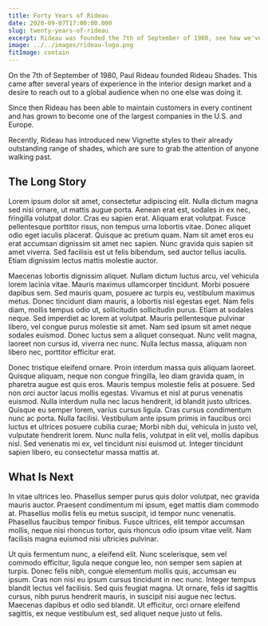 ```yaml
---
title: Forty Years of Rideau
date: 2020-09-07T17:00:00.000
slug: twenty-years-of-rideau
excerpt: Rideau was founded the 7th of September of 1980, see how we've grown in the past four decades and what we have planned for the future!
image: ../../images/rideau-logo.png
fitImage: contain
---
```


On the 7th of September of 1980, Paul Rideau founded Rideau Shades. This came after several years of experience in the interior design market and a desire to reach out to a global audience when no one else was doing it.

Since then Rideau has been able to maintain customers in every continent and has grown to become one of the largest companies in the U.S. and Europe.

Recently, Rideau has introduced new Vignette styles to their already outstanding range of shades, which are sure to grab the attention of anyone walking past.

## The Long Story

Lorem ipsum dolor sit amet, consectetur adipiscing elit. Nulla dictum magna sed nisi ornare, ut mattis augue porta. Aenean erat est, sodales in ex nec, fringilla volutpat dolor. Cras eu sapien erat. Aliquam erat volutpat. Fusce pellentesque porttitor risus, non tempus urna lobortis vitae. Donec aliquet odio eget iaculis placerat. Quisque ac pretium quam. Nam sit amet eros eu erat accumsan dignissim sit amet nec sapien. Nunc gravida quis sapien sit amet viverra. Sed facilisis est ut felis bibendum, sed auctor tellus iaculis. Etiam dignissim lectus mattis molestie auctor.

Maecenas lobortis dignissim aliquet. Nullam dictum luctus arcu, vel vehicula lorem lacinia vitae. Mauris maximus ullamcorper tincidunt. Morbi posuere dapibus sem. Sed mauris quam, posuere ac turpis eu, vestibulum maximus metus. Donec tincidunt diam mauris, a lobortis nisl egestas eget. Nam felis diam, mollis tempus odio ut, sollicitudin sollicitudin purus. Etiam at sodales neque. Sed imperdiet ac lorem at volutpat. Mauris pellentesque pulvinar libero, vel congue purus molestie sit amet. Nam sed ipsum sit amet neque sodales euismod. Donec luctus sem a aliquet consequat. Nunc velit magna, laoreet non cursus id, viverra nec nunc. Nulla lectus massa, aliquam non libero nec, porttitor efficitur erat.

Donec tristique eleifend ornare. Proin interdum massa quis aliquam laoreet. Quisque aliquam, neque non congue fringilla, leo diam gravida quam, in pharetra augue est quis eros. Mauris tempus molestie felis at posuere. Sed non orci auctor lacus mollis egestas. Vivamus et nisl at purus venenatis euismod. Nulla interdum nulla nec lacus hendrerit, id blandit justo ultrices. Quisque eu semper lorem, varius cursus ligula. Cras cursus condimentum nunc ac porta. Nulla facilisi. Vestibulum ante ipsum primis in faucibus orci luctus et ultrices posuere cubilia curae; Morbi nibh dui, vehicula in justo vel, vulputate hendrerit lorem. Nunc nulla felis, volutpat in elit vel, mollis dapibus nisl. Sed venenatis mi ex, vel tincidunt nisi euismod ut. Integer tincidunt sapien libero, eu consectetur massa mattis at.

## What Is Next

In vitae ultrices leo. Phasellus semper purus quis dolor volutpat, nec gravida mauris auctor. Praesent condimentum mi ipsum, eget mattis diam commodo at. Phasellus mollis felis eu metus suscipit, id tempor nunc venenatis. Phasellus faucibus tempor finibus. Fusce ultrices, elit tempor accumsan mollis, neque nisi rhoncus tortor, quis rhoncus odio ipsum vitae velit. Nam facilisis magna euismod nisi ultricies pulvinar.

Ut quis fermentum nunc, a eleifend elit. Nunc scelerisque, sem vel commodo efficitur, ligula neque congue leo, non semper sem sapien at turpis. Donec felis nibh, congue elementum mollis quis, accumsan eu ipsum. Cras non nisi eu ipsum cursus tincidunt in nec nunc. Integer tempus blandit lectus vel facilisis. Sed quis feugiat magna. Ut ornare, felis id sagittis cursus, nibh purus hendrerit mauris, in suscipit nisi augue nec lectus. Maecenas dapibus et odio sed blandit. Ut efficitur, orci ornare eleifend sagittis, ex neque vestibulum est, sed aliquet neque justo ut felis.